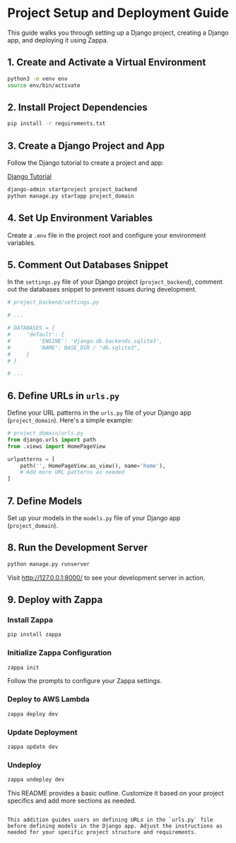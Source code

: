 # Project Setup and Deployment Guide

This guide walks you through setting up a Django project, creating a Django app, and deploying it using Zappa.

## 1. Create and Activate a Virtual Environment

```bash
python3 -m venv env
source env/bin/activate
```

## 2. Install Project Dependencies

```bash
pip install -r requirements.txt
```

## 3. Create a Django Project and App

Follow the Django tutorial to create a project and app:

[Django Tutorial](https://docs.djangoproject.com/en/5.0/intro/tutorial01/)

```bash
django-admin startproject project_backend
python manage.py startapp project_domain
```

## 4. Set Up Environment Variables

Create a `.env` file in the project root and configure your environment variables.

## 5. Comment Out Databases Snippet

In the `settings.py` file of your Django project (`project_backend`), comment out the databases snippet to prevent issues during development.

```python
# project_backend/settings.py

# ...

# DATABASES = {
#     'default': {
#         'ENGINE': 'django.db.backends.sqlite3',
#         'NAME': BASE_DIR / "db.sqlite3",
#     }
# }

# ...
```

## 6. Define URLs in `urls.py`

Define your URL patterns in the `urls.py` file of your Django app (`project_domain`). Here's a simple example:

```python
# project_domain/urls.py
from django.urls import path
from .views import HomePageView

urlpatterns = [
    path('', HomePageView.as_view(), name='home'),
    # Add more URL patterns as needed
]
```

## 7. Define Models

Set up your models in the `models.py` file of your Django app (`project_domain`).

## 8. Run the Development Server

```bash
python manage.py runserver
```

Visit http://127.0.0.1:8000/ to see your development server in action.

## 9. Deploy with Zappa

### Install Zappa

```bash
pip install zappa
```

### Initialize Zappa Configuration

```bash
zappa init
```

Follow the prompts to configure your Zappa settings.

### Deploy to AWS Lambda

```bash
zappa deploy dev
```

### Update Deployment

```bash
zappa update dev
```

### Undeploy

```bash
zappa undeploy dev
```

This README provides a basic outline. Customize it based on your project specifics and add more sections as needed.
```

This addition guides users on defining URLs in the `urls.py` file before defining models in the Django app. Adjust the instructions as needed for your specific project structure and requirements.